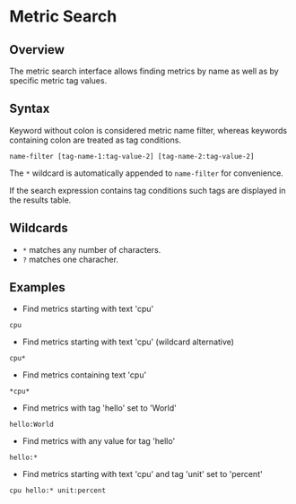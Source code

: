 # Metric Search

## Overview

The metric search interface allows finding metrics by name as well as by specific metric tag values.

## Syntax

Keyword without colon is considered metric name filter, whereas keywords containing colon are treated as tag conditions.

```ls
name-filter [tag-name-1:tag-value-2] [tag-name-2:tag-value-2]
```

The `*` wildcard is automatically appended to `name-filter` for convenience.

If the search expression contains tag conditions such tags are displayed in the results table.


## Wildcards

* `*` matches any number of characters.
* `?` matches one characher.

## Examples

* Find metrics starting with text 'cpu'

```ls
cpu
```

* Find metrics starting with text 'cpu' (wildcard alternative)

```ls
cpu*
```

* Find metrics containing text 'cpu'

```ls
*cpu*
```

* Find metrics with tag 'hello' set to 'World'


```ls
hello:World
```

* Find metrics with any value for tag 'hello'


```ls
hello:*
```

* Find metrics starting with text 'cpu' and tag 'unit' set to 'percent'


```ls
cpu hello:* unit:percent
```
